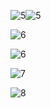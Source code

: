 ![5](https://github.com/user-attachments/assets/05d3df0e-df50-4d77-99bf-e5564706eb8f)![5](https://github.com/user-attachments/assets/b7c3f5bf-b348-4222-8ca4-ac6f76372418)

![6](https://github.com/user-attachments/assets/f0b565da-a435-4903-bf49-df060c6af262)

![6](https://github.com/user-attachments/assets/47ae46ac-e19f-4215-aeb5-fff39efebbe6)

![7](https://github.com/user-attachments/assets/30aeb3f8-09ad-45bc-bf99-bf915ec9f509)

![8](https://github.com/user-attachments/assets/ad7f89fd-3de6-460f-937f-4f822a099c6a)


